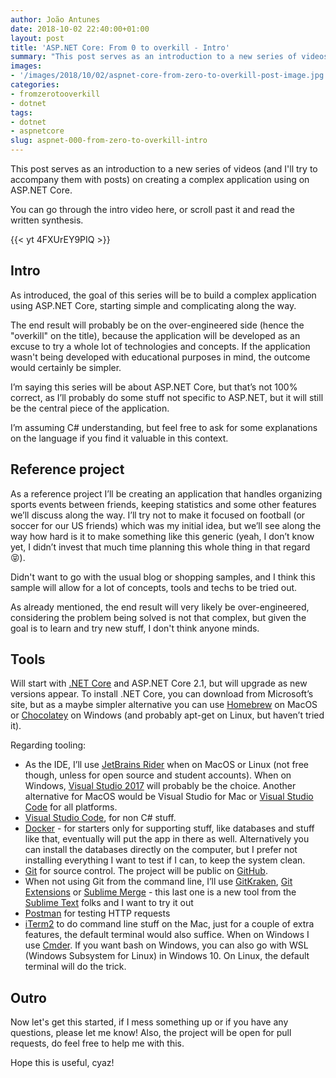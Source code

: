 ```yaml
---
author: João Antunes
date: 2018-10-02 22:40:00+01:00
layout: post
title: 'ASP.NET Core: From 0 to overkill - Intro'
summary: "This post serves as an introduction to a new series of videos (and I'll try to accompany them with posts) on creating a complex application using on ASP.NET Core."
images:
- '/images/2018/10/02/aspnet-core-from-zero-to-overkill-post-image.jpg'
categories:
- fromzerotooverkill
- dotnet
tags:
- dotnet
- aspnetcore
slug: aspnet-000-from-zero-to-overkill-intro
---
```


This post serves as an introduction to a new series of videos (and I'll try to accompany them with posts) on creating a complex application using on ASP.NET Core.

You can go through the intro video here, or scroll past it and read the written synthesis.

{{< yt 4FXUrEY9PIQ >}}
<br />
## Intro

As introduced, the goal of this series will be to build a complex application using ASP.NET Core, starting simple and complicating along the way. 

The end result will probably be on the over-engineered side (hence the "overkill" on the title), because the application will be developed as an excuse to try a whole lot of technologies and concepts. If the application wasn't being developed with educational purposes in mind, the outcome would certainly be simpler.

I’m saying this series will be about ASP.NET Core, but that’s not 100% correct, as I’ll probably do some stuff not specific to ASP.NET, but it will still be the central piece of the application.

I’m assuming C# understanding, but feel free to ask for some explanations on the language if you find it valuable in this context.

## Reference project

As a reference project I’ll be creating an application that handles organizing sports events between friends, keeping statistics and some other features we’ll discuss along the way. I’ll try not to make it focused on football (or soccer for our US friends) which was my initial idea, but we’ll see along the way how hard is it to make something like this generic (yeah, I don’t know yet, I didn’t invest that much time planning this whole thing in that regard 😝).

Didn't want to go with the usual blog or shopping samples, and I think this sample will allow for a lot of concepts, tools and techs to be tried out.

As already mentioned, the end result will very likely be over-engineered, considering the problem being solved is not that complex, but given the goal is to learn and try new stuff, I don't think anyone minds.

## Tools

Will start with [.NET Core](https://www.microsoft.com/net) and ASP.NET Core 2.1, but will upgrade as new versions appear. To install .NET Core, you can download from Microsoft’s site, but as a maybe simpler alternative you can use [Homebrew](https://brew.sh/) on MacOS or [Chocolatey](https://chocolatey.org/) on Windows (and probably apt-get on Linux, but haven’t tried it).

Regarding tooling:

- As the IDE, I’ll use [JetBrains Rider](https://www.jetbrains.com/rider/) when on MacOS or Linux (not free though, unless for open source and student accounts). When on Windows, [Visual Studio 2017](https://visualstudio.microsoft.com/vs) will probably be the choice. Another alternative for MacOS would be Visual Studio for Mac or [Visual Studio Code](https://code.visualstudio.com/) for all platforms.
- [Visual Studio Code](https://code.visualstudio.com/), for non C# stuff.
- [Docker](https://www.docker.com/) - for starters only for supporting stuff, like databases and stuff like that, eventually will put the app in there as well. Alternatively you can install the databases directly on the computer, but I prefer not installing everything I want to test if I can, to keep the system clean.
- [Git](https://git-scm.com) for source control. The project will be public on [GitHub](https://github.com).
- When not using Git from the command line, I’ll use [GitKraken](https://www.gitkraken.com/), [Git Extensions](https://github.com/gitextensions/gitextensions) or [Sublime Merge](https://www.sublimemerge.com/) - this last one is a new tool from the [Sublime Text](https://www.sublimetext.com/) folks and I want to try it out
- [Postman](https://www.getpostman.com/) for testing HTTP requests
- [iTerm2](https://www.iterm2.com/) to do command line stuff on the Mac, just for a couple of extra features, the default terminal would also suffice. When on Windows I use [Cmder](http://cmder.net/). If you want bash on Windows, you can also go with WSL (Windows Subsystem for Linux) in Windows 10. On Linux, the default terminal will do the trick.

## Outro

Now let's get this started, if I mess something up or if you have any questions, please let me know!
Also, the project will be open for pull requests, do feel free to help me with this.

Hope this is useful, cyaz!